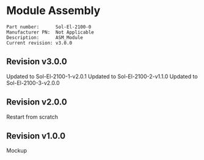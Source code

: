 # Module Assembly

```
Part number:      Sol-El-2100-0
Manufacturer PN:  Not Applicable
Description:      ASM_Module
Current revision: v3.0.0
```

## Revision v3.0.0
Updated to Sol-El-2100-1-v2.0.1
Updated to Sol-El-2100-2-v1.1.0
Updated to Sol-El-2100-3-v2.0.0

## Revision v2.0.0
Restart from scratch

## Revision v1.0.0
Mockup
